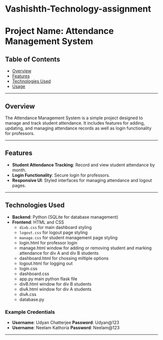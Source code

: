 # Vashishth-Technology-assignment
# Project Name: Attendance Management System

## Table of Contents
- [Overview](#overview)
- [Features](#features)
- [Technologies Used](#technologies-used)
- [Usage](#usage)

---

## Overview
The Attendance Management System is a simple project designed to manage and track student attendance. It includes features for adding, updating, and managing attendance records as well as login functionality for professors.

---

## Features
- **Student Attendance Tracking**: Record and view student attendance by month.
- **Login Functionality**: Secure login for professors.
- **Responsive UI**: Styled interfaces for managing attendance and logout pages.

---

## Technologies Used
- **Backend**: Python (SQLite for database management)
- **Frontend**: HTML and CSS
  - `divb.css` for main dashboard styling
  - `logout.css` for logout page styling
  - `manage.css` for student management page styling
  - login.html for professor login
  - manage.html window for adding or removing student and marking attendance for div A and div B students
  - dashboard.html for chossing miltiple options
  - logout.html for logging out
  - login.css
  - dashboard.css
  - app.py main python flask file
  - divB.html window for div B students
  - divA.html window for div A students
  - divA.css
  - database.py



### Example Credentials
- **Username**: Udyan Chatterjee
  **Password**: Udyan@123
- **Username**: Neelam Kathoria
  **Password**: Neelam@123


---

